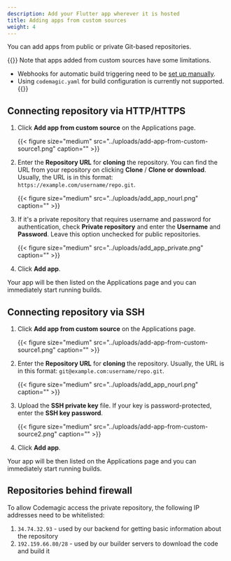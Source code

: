 ```yaml
---
description: Add your Flutter app wherever it is hosted
title: Adding apps from custom sources
weight: 4
---
```


You can add apps from public or private Git-based repositories. 

{{<notebox>}}
Note that apps added from custom sources have some limitations.

* Webhooks for automatic build triggering need to be [set up manually](../building/automatic-build-triggering/#webhooks).
* Using `codemagic.yaml` for build configuration is currently not supported.  
{{</notebox>}}

## Connecting repository via HTTP/HTTPS

1. Click **Add app from custom source** on the Applications page.

    {{< figure size="medium" src="../uploads/add-app-from-custom-source1.png" caption="" >}}

2. Enter the **Repository URL** for **cloning** the repository. You can find the URL from your repository on clicking **Clone** / **Clone or download**. Usually, the URL is in this format: `https://example.com/username/repo.git`.

    {{< figure size="medium" src="../uploads/add_app_nourl.png" caption="" >}}

3. If it's a private repository that requires username and password for authentication, check **Private repository** and enter the **Username** and **Password**. Leave this option unchecked for public repositories.

    {{< figure size="medium" src="../uploads/add_app_private.png" caption="" >}}

4. Click **Add app**.

Your app will be then listed on the Applications page and you can immediately start running builds.

## Connecting repository via SSH

1. Click **Add app from custom source** on the Applications page.

    {{< figure size="medium" src="../uploads/add-app-from-custom-source1.png" caption="" >}}

2. Enter the **Repository URL** for **cloning** the repository. Usually, the URL is in this format: ` git@example.com:username/repo.git `.

    {{< figure size="medium" src="../uploads/add_app_nourl.png" caption="" >}}

3. Upload the **SSH private key** file. If your key is password-protected, enter the **SSH key password**.

    {{< figure size="medium" src="../uploads/add-app-from-custom-source2.png" caption="" >}}

4. Click **Add app**.

Your app will be then listed on the Applications page and you can immediately start running builds.

## Repositories behind firewall

To allow Codemagic access the private repository, the following IP addresses need to be whitelisted:

1. `34.74.32.93` - used by our backend for getting basic information about the repository
2. `192.159.66.80/28` - used by our builder servers to download the code and build it

